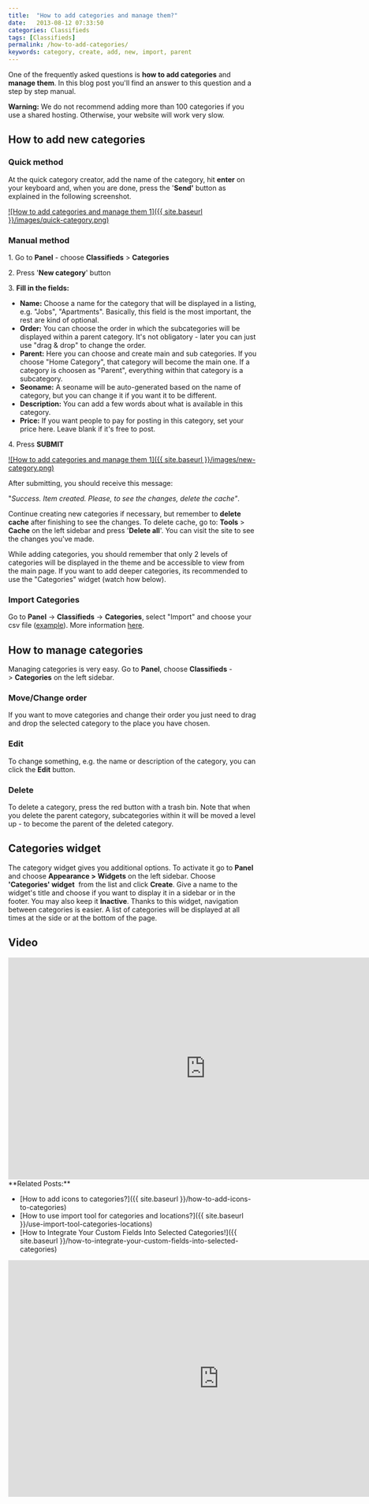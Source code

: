 ```yaml
---
title:  "How to add categories and manage them?"
date:   2013-08-12 07:33:50
categories: Classifieds
tags: [Classifieds]
permalink: /how-to-add-categories/
keywords: category, create, add, new, import, parent
---
```

One of the frequently asked questions is **how to add categories** and **manage them**. In this blog post you'll find an answer to this question and a step by step manual.

<div class="alert alert-warning">
<strong><i class="glyphicon glyphicon-warning-sign"></i> Warning:</strong> We do not recommend adding more than 100 categories if you use a shared hosting. Otherwise, your website will work very slow.
</div>

## How to add new categories

### Quick method

At the quick category creator, add the name of the category, hit **enter** on your keyboard and, when you are done, press the '**Send'** button as explained in the following screenshot.

<a href="{{ site.baseurl }}/images/quick-category.png" class="thumbnail gallery-item" data-gallery>
![How to add categories and manage them 1]({{ site.baseurl }}/images/quick-category.png)
</a>

### Manual method

1\. Go to **Panel** \- choose **Classifieds** > **Categories**

2\. Press '**New category**' button

3\. **Fill in the fields:**

  * **Name:** Choose a name for the category that will be displayed in a listing, e.g. "Jobs", "Apartments". Basically, this field is the most important, the rest are kind of optional.
  * **Order:** You can choose the order in which the subcategories will be displayed within a parent category. It's not obligatory - later you can just use "drag & drop" to change the order.
  * **Parent:** Here you can choose and create main and sub categories. If you choose "Home Category", that category will become the main one. If a category is choosen as "Parent", everything within that category is a subcategory.
  * **Seoname:** A seoname will be auto-generated based on the name of category, but you can change it if you want it to be different.
  * **Description:** You can add a few words about what is available in this category.
  * **Price:** If you want people to pay for posting in this category, set your price here. Leave blank if it's free to post.

4\. Press **SUBMIT** 

<a href="{{ site.baseurl }}/images/new-category.png" class="thumbnail gallery-item" data-gallery>
![How to add categories and manage them 1]({{ site.baseurl }}/images/new-category.png)
</a>

After submitting, you should receive this message: 

"_Success. Item created. Please, to see the changes, delete the cache"_. 

Continue creating new categories if necessary, but remember to **delete cache** after finishing to see the changes. To delete cache, go to: **Tools** > **Cache** on the left sidebar and press '**Delete all**'. You can visit the site to see the changes you've made.

While adding categories, you should remember that only 2 levels of categories will be displayed in the theme and be accessible to view from the main page. If you want to add deeper categories, its recommended to use the "Categories" widget (watch how below). 

### Import Categories

Go to **Panel** -> **Classifieds** -> **Categories**, select "Import" and choose your csv file ([example](https://docs.google.com/uc?id=0B60e9iwQucDwTm1NRGlqcEZwdGM&export=download)). More information [here](http://docs.yclas.com/use-import-tool-categories-locations/#import-categories).

## How to manage categories

Managing categories is very easy. Go to **Panel**, choose **Classifieds** -> **Categories** on the left sidebar. 

### Move/Change order

If you want to move categories and change their order you just need to drag and drop the selected category to the place you have chosen. 

### Edit

To change something, e.g. the name or description of the category, you can click the **Edit** button. 

### Delete

To delete a category, press the red button with a trash bin. Note that when you delete the parent category, subcategories within it will be moved a level up - to become the parent of the deleted category.

## Categories widget

The category widget gives you additional options. To activate it go to **Panel** and choose **Appearance >** **Widgets** on the left sidebar. Choose **'Categories' widget**  from the list and click **Create**. Give a name to the widget's title and choose if you want to display it in a sidebar or in the footer. You may also keep it **Inactive**. Thanks to this widget, navigation between categories is easier. A list of categories will be displayed at all times at the side or at the bottom of the page.

## Video

<iframe width="800" height="450" src="https://www.youtube.com/embed/eSfYedqoxIk" frameborder="0" allowfullscreen></iframe>

<br>
**Related Posts:**

  * [How to add icons to categories?]({{ site.baseurl }}/how-to-add-icons-to-categories)
  * [How to use import tool for categories and locations?]({{ site.baseurl }}/use-import-tool-categories-locations)
  * [How to Integrate Your Custom Fields Into Selected Categories!]({{ site.baseurl }}/how-to-integrate-your-custom-fields-into-selected-categories)


<iframe width="854" height="480" src="https://www.youtube.com/embed/0wxWnJeoNW4" frameborder="0" allow="accelerometer; autoplay; encrypted-media; gyroscope; picture-in-picture" allowfullscreen></iframe>
